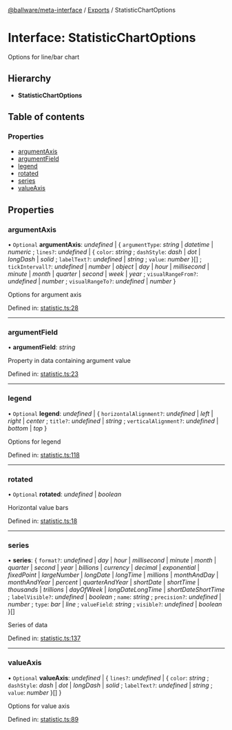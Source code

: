 [@ballware/meta-interface](../README.md) / [Exports](../modules.md) / StatisticChartOptions

# Interface: StatisticChartOptions

Options for line/bar chart

## Hierarchy

* **StatisticChartOptions**

## Table of contents

### Properties

- [argumentAxis](statisticchartoptions.md#argumentaxis)
- [argumentField](statisticchartoptions.md#argumentfield)
- [legend](statisticchartoptions.md#legend)
- [rotated](statisticchartoptions.md#rotated)
- [series](statisticchartoptions.md#series)
- [valueAxis](statisticchartoptions.md#valueaxis)

## Properties

### argumentAxis

• `Optional` **argumentAxis**: *undefined* \| { `argumentType`: *string* \| *datetime* \| *numeric* ; `lines?`: *undefined* \| { `color`: *string* ; `dashStyle`: *dash* \| *dot* \| *longDash* \| *solid* ; `labelText?`: *undefined* \| *string* ; `value`: *number*  }[] ; `tickIntervall?`: *undefined* \| *number* \| *object* \| *day* \| *hour* \| *millisecond* \| *minute* \| *month* \| *quarter* \| *second* \| *week* \| *year* ; `visualRangeFrom?`: *undefined* \| *number* ; `visualRangeTo?`: *undefined* \| *number*  }

Options for argument axis

Defined in: [statistic.ts:28](https://github.com/frankball/ballware-meta-interface/blob/157bdb2/src/statistic.ts#L28)

___

### argumentField

• **argumentField**: *string*

Property in data containing argument value

Defined in: [statistic.ts:23](https://github.com/frankball/ballware-meta-interface/blob/157bdb2/src/statistic.ts#L23)

___

### legend

• `Optional` **legend**: *undefined* \| { `horizontalAlignment?`: *undefined* \| *left* \| *right* \| *center* ; `title?`: *undefined* \| *string* ; `verticalAlignment?`: *undefined* \| *bottom* \| *top*  }

Options for legend

Defined in: [statistic.ts:118](https://github.com/frankball/ballware-meta-interface/blob/157bdb2/src/statistic.ts#L118)

___

### rotated

• `Optional` **rotated**: *undefined* \| *boolean*

Horizontal value bars

Defined in: [statistic.ts:18](https://github.com/frankball/ballware-meta-interface/blob/157bdb2/src/statistic.ts#L18)

___

### series

• **series**: { `format?`: *undefined* \| *day* \| *hour* \| *millisecond* \| *minute* \| *month* \| *quarter* \| *second* \| *year* \| *billions* \| *currency* \| *decimal* \| *exponential* \| *fixedPoint* \| *largeNumber* \| *longDate* \| *longTime* \| *millions* \| *monthAndDay* \| *monthAndYear* \| *percent* \| *quarterAndYear* \| *shortDate* \| *shortTime* \| *thousands* \| *trillions* \| *dayOfWeek* \| *longDateLongTime* \| *shortDateShortTime* ; `labelVisible?`: *undefined* \| *boolean* ; `name`: *string* ; `precision?`: *undefined* \| *number* ; `type`: *bar* \| *line* ; `valueField`: *string* ; `visible?`: *undefined* \| *boolean*  }[]

Series of data

Defined in: [statistic.ts:137](https://github.com/frankball/ballware-meta-interface/blob/157bdb2/src/statistic.ts#L137)

___

### valueAxis

• `Optional` **valueAxis**: *undefined* \| { `lines?`: *undefined* \| { `color`: *string* ; `dashStyle`: *dash* \| *dot* \| *longDash* \| *solid* ; `labelText?`: *undefined* \| *string* ; `value`: *number*  }[]  }

Options for value axis

Defined in: [statistic.ts:89](https://github.com/frankball/ballware-meta-interface/blob/157bdb2/src/statistic.ts#L89)
